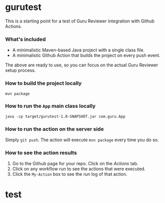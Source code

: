 # gurutest

This is a starting point for a test of Guru Reviewer integration with Github Actions.

### What's included

- A minimalistic Maven-based Java project with a single class file.
- A minimalistic Github Action that builds the project on every push event.

The above are ready to use, so you can focus on the actual Guru Reviewer setup process.

### How to build the project locally

`mvn package`

### How to run the `App` main class locally

`java -cp target/gurutest-1.0-SNAPSHOT.jar com.guru.App`

### How to run the action on the server side

Simply `git push`. The action will execute `mvn package` every time you do so.

### How to see the action results

1. Go to the Github page for your repo. Click on the *Actions* tab.
1. Click on any workflow run to see the actions that were executed.
1. Click the `My-Action` box to see the run log of that action.

# test
